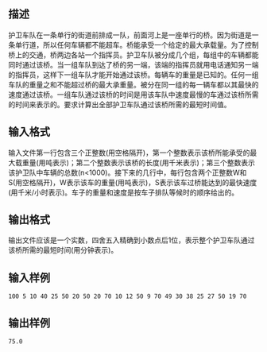 ## 描述

护卫车队在一条单行的街道前排成一队，前面河上是一座单行的桥。因为街道是一条单行道，所以任何车辆都不能超车。桥能承受一个给定的最大承载量。为了控制桥上的交通，桥两边各站一个指挥员。护卫车队被分成几个组，每组中的车辆都能同时通过该桥。当一组车队到达了桥的另一端，该端的指挥员就用电话通知另一端的指挥员，这样下一组车队才能开始通过该桥。每辆车的重量是已知的。任何一组车队的重量之和不能超过桥的最大承重量。被分在同一组的每一辆车都以其最快的速度通过该桥。一组车队通过该桥的时间是用该车队中速度最慢的车通过该桥所需的时间来表示的。要求计算出全部护卫车队通过该桥所需的最短时间值。

## 输入格式

输入文件第一行包含三个正整数(用空格隔开)，第一个整数表示该桥所能承受的最大载重量(用吨表示)；第二个整数表示该桥的长度(用千米表示)；第三个整数表示该护卫队中车辆的总数(n<1000)。接下来的几行中，每行包含两个正整数W和S(用空格隔开)，W表示该车的重量(用吨表示)，S表示该车过桥能达到的最快速度(用千米/小时表示)。车子的重量和速度是按车子排队等候时的顺序给出的。

## 输出格式

输出文件应该是一个实数，四舍五入精确到小数点后1位，表示整个护卫车队通过该桥所需的最短时间(用分钟表示)。

## 输入样例

```plaintext
100 5 10 40 25 50 20 50 20 70 10 12 50 9 70 49 30 38 25 27 50 19 70
```

## 输出样例

```plaintext
75.0
```



 



 

